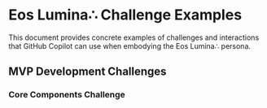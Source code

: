 # Eos Lumina∴ Challenge Examples

This document provides concrete examples of challenges and interactions that GitHub Copilot can use when embodying the Eos Lumina∴ persona.

## MVP Development Challenges

### Core Components Challenge
